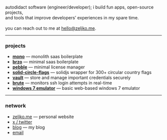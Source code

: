 autodidact software (engineer/developer); i build fun apps, open-source projects, <br>and tools that improve developers’ experiences in my spare time.
<br>
<br>
you can reach out to me at <a href="mailto:hello@zeljko.me">hello@zeljko.me</a>.
***
### projects
- **[mono](https://github.com/zeljkovranjes/mono)** — monolith saas boilerplate
- **[brzo](https://github.com/zeljkovranjes/brzo)** — minimal saas boilerplate
- **[pebble](https://github.com/zeljkovranjes/pebble)** — minimal license manager
- **[solid-circle-flags](https://github.com/zeljkovranjes/solid-circle-flags)** — solidjs wrapper for 300+ circular country flags
- **[vault](https://github.com/zeljkovranjes/vault)** — store and manage important credentials securely
- **[brute](https://github.com/zeljkovranjes/brute)** — monitors ssh login attempts in real-time
- **[windows 7 emulator](https://github.com/zeljkovranjes/win7-emulator)** — basic web-based windows 7 emulator
***
### network
- [zeljko.me](https://zeljko.me) — personal website
- [x / twitter](https://x.com/zeljko404)
- [blog](https://blog.zeljko.me) — my blog
- [email](mailto:hello@zeljko.me)
